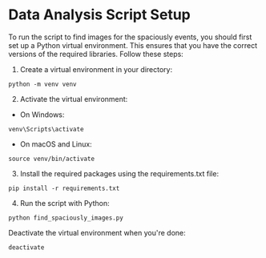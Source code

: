 
# Data Analysis Script Setup

To run the script to find images for the spaciously events, you should first set up a Python virtual environment. This ensures that you have the correct versions of the required libraries. Follow these steps:

1. Create a virtual environment in your directory:

```
python -m venv venv
```

2. Activate the virtual environment:

- On Windows:
```
venv\Scripts\activate
```
- On macOS and Linux:
```
source venv/bin/activate
```

3. Install the required packages using the requirements.txt file:

```
pip install -r requirements.txt
```

4. Run the script with Python:

```
python find_spaciously_images.py
```

Deactivate the virtual environment when you're done:

```
deactivate
```
